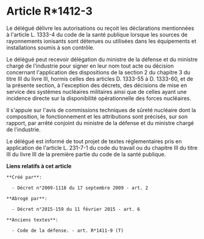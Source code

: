 # Article R*1412-3

Le délégué délivre les autorisations ou reçoit les déclarations mentionnées à l'article L. 1333-4 du code de la santé
publique lorsque les sources de rayonnements ionisants sont détenues ou utilisées dans les équipements et installations
soumis à son contrôle. 

Le délégué peut recevoir délégation du ministre de la défense et du ministre chargé de l'industrie pour signer en leur nom
tout acte ou décision concernant l'application des dispositions de la section 2 du chapitre 3 du titre III du livre III,
hormis celles des articles D. 1333-55 à D. 1333-60, et de la présente section, à l'exception des décrets, des décisions de
mise en service des systèmes nucléaires militaires ainsi que de celles ayant une incidence directe sur la disponibilité
opérationnelle des forces nucléaires. 

Il s'appuie sur l'avis de commissions techniques de sûreté nucléaire dont la composition, le fonctionnement et les
attributions sont précisés, sur son rapport, par arrêté conjoint du ministre de la défense et du ministre chargé de
l'industrie. 

Le délégué est informé de tout projet de textes réglementaires pris en application de l'article L. 231-7-1 du code du travail
ou du chapitre III du titre III du livre III de la première partie du code de la santé publique.

**Liens relatifs à cet article**

	**Créé par**:

	  - Décret n°2009-1118 du 17 septembre 2009 - art. 2

	**Abrogé par**:

	  - Décret n°2015-159 du 11 février 2015 - art. 6

	**Anciens textes**:

	  - Code de la défense. - art. R*1411-9 (T)

